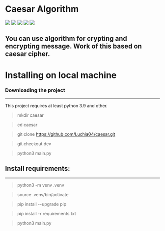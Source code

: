 # Caesar Algorithm

![](https://img.shields.io/github/issues/Luchia04/caesar)
![](https://img.shields.io/github/forks/Luchia04/caesar)
![](https://img.shields.io/github/stars/Luchia04/caesar)
![](https://img.shields.io/github/license/Luchia04/caesar)
![](https://img.shields.io/twitter/url?url=https%3A%2F%2Fgithub.com%2FLuchia04%2Fcaesar%2Ftree%2Fdev)

You can use algorithm for crypting and encrypting message. Work of this based on caesar cipher.
-------------
# Installing on local machine

### Downloading the project

------------

This project requires at least python 3.9 and other.

> mkdir caesar

> cd caesar

> git clone https://github.com/Luchia04/caesar.git

> git checkout dev

> python3 main.py

## Install requirements:

------------

> python3 -m venv .venv

> source .venv/bin/activate

> pip install --upgrade pip

> pip install -r requirements.txt

> python3 main.py
